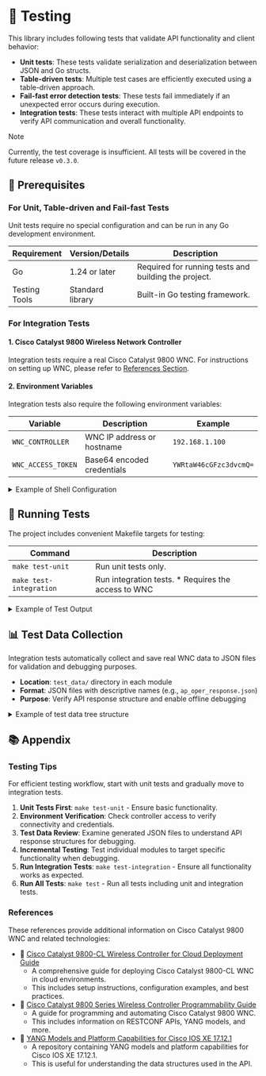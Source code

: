 # 🧪 Testing

This library includes following tests that validate API functionality and client behavior:

- **Unit tests**: These tests validate serialization and deserialization between JSON and Go structs.
- **Table-driven tests**: Multiple test cases are efficiently executed using a table-driven approach.
- **Fail-fast error detection tests**: These tests fail immediately if an unexpected error occurs during execution.
- **Integration tests**: These tests interact with multiple API endpoints to verify API communication and overall functionality.

> [!Note]
> Currently, the test coverage is insufficient. All tests will be covered in the future release `v0.3.0`.

## 🎯 Prerequisites

### For Unit, Table-driven and Fail-fast Tests

Unit tests require no special configuration and can be run in any Go development environment.

| Requirement   | Version/Details  | Description                                          |
| ------------- | ---------------- | ---------------------------------------------------- |
| Go            | 1.24 or later    | Required for running tests and building the project. |
| Testing Tools | Standard library | Built-in Go testing framework.                       |

### For Integration Tests

#### 1. Cisco Catalyst 9800 Wireless Network Controller

Integration tests require a real Cisco Catalyst 9800 WNC. For instructions on setting up WNC, please refer to [References Section](#references).

#### 2. Environment Variables

Integration tests also require the following environment variables:

| Variable           | Description                | Example                |
| ------------------ | -------------------------- | ---------------------- |
| `WNC_CONTROLLER`   | WNC IP address or hostname | `192.168.1.100`        |
| `WNC_ACCESS_TOKEN` | Base64 encoded credentials | `YWRtaW46cGFzc3dvcmQ=` |

<details><summary>Example of Shell Configuration</summary>

```bash
export WNC_CONTROLLER="192.168.1.100"          # Your WNC IP address
export WNC_ACCESS_TOKEN="YWRtaW46cGFzc3dvcmQ=" # Base64 encoded username:password
```

</details>

## 🚀 Running Tests

The project includes convenient Makefile targets for testing:

| Command                 | Description                                          |
| ----------------------- | ---------------------------------------------------- |
| `make test-unit`        | Run unit tests only.                                 |
| `make test-integration` | Run integration tests. \* Requires the access to WNC |

<details><summary>Example of Test Output</summary>

```bash
# Successful test run
PASS: TestNewClient (0.01s)
PASS: TestGetApOper_Integration (2.34s)
PASS: TestClientOperations_Integration (1.87s)

# Skipped integration tests (missing environment)
SKIP: TestGetApOper_Integration (environment variables not set)
SKIP: TestClientOperations_Integration (environment variables not set)

# Failed integration test
FAIL: TestGetApOper_Integration (2.34s)
    client_test.go:45: Failed to connect to controller: dial timeout
```

</details>

## 📊 Test Data Collection

Integration tests automatically collect and save real WNC data to JSON files for validation and debugging purposes.

- **Location**: `test_data/` directory in each module
- **Format**: JSON files with descriptive names (e.g., `ap_oper_response.json`)
- **Purpose**: Verify API response structure and enable offline debugging

<details><summary>Example of test data tree structure</summary>

```text
test_data/
├── ap_oper_response.json
├── client_oper_response.json
├── general_cfg_response.json
└── rrm_global_oper_response.json
```

</details>

## 📚️ Appendix

### Testing Tips

For efficient testing workflow, start with unit tests and gradually move to integration tests.

1. **Unit Tests First**: `make test-unit` - Ensure basic functionality.
2. **Environment Verification**: Check controller access to verify connectivity and credentials.
3. **Test Data Review**: Examine generated JSON files to understand API response structures for debugging.
4. **Incremental Testing**: Test individual modules to target specific functionality when debugging.
5. **Run Integration Tests**: `make test-integration` - Ensure all functionality works as expected.
6. **Run All Tests**: `make test` - Run all tests including unit and integration tests.

### References

These references provide additional information on Cisco Catalyst 9800 WNC and related technologies:

- 📖 [Cisco Catalyst 9800-CL Wireless Controller for Cloud Deployment Guide](https://www.cisco.com/c/en/us/td/docs/wireless/controller/9800/technical-reference/c9800-cl-dg.html)
  - A comprehensive guide for deploying Cisco Catalyst 9800-CL WNC in cloud environments.
  - This includes setup instructions, configuration examples, and best practices.
- 📖 [Cisco Catalyst 9800 Series Wireless Controller Programmability Guide](https://www.cisco.com/c/en/us/td/docs/wireless/controller/9800/programmability-guide/b_c9800_programmability_cg/cisco-catalyst-9800-series-wireless-controller-programmability-guide.html)
  - A guide for programming and automating Cisco Catalyst 9800 WNC.
  - This includes information on RESTCONF APIs, YANG models, and more.
- 📖 [YANG Models and Platform Capabilities for Cisco IOS XE 17.12.1](https://github.com/YangModels/yang/tree/main/vendor/cisco/xe/17121#readme)
  - A repository containing YANG models and platform capabilities for Cisco IOS XE 17.12.1.
  - This is useful for understanding the data structures used in the API.
